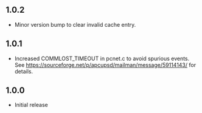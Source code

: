## 1.0.2

- Minor version bump to clear invalid cache entry.

## 1.0.1

- Increased COMMLOST_TIMEOUT in pcnet.c to avoid spurious events. See
  https://sourceforge.net/p/apcupsd/mailman/message/59114143/ for details.

## 1.0.0

- Initial release
